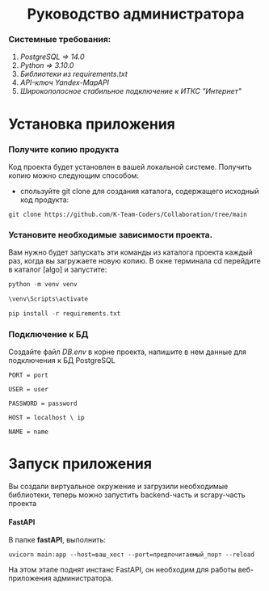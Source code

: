 
<h1 align="center">Руководство администратора</h1>

### Системные требования:
1) *PostgreSQL => 14.0*
2) *Python => 3.10.0*
3) *Библиотеки из requirements.txt*
4) *API-ключ Yandex-MapAPI*
5) *Широкополосное стабильное подключение к ИТКС "Интернет"*

# Установка приложения

### Получите копию продукта
Код проекта будет установлен в вашей локальной системе. Получить копию можно следующим способом:
* спользуйте git clone для создания каталога, содержащего исходный код продукта:

`git clone https://github.com/K-Team-Coders/Collaboration/tree/main`

### Установите необходимые зависимости проекта.

Вам нужно будет запускать эти команды из каталога проекта каждый раз, когда вы загружаете новую копию. В окне терминала cd перейдите в каталог [algo] и запустите:

```python
python -m venv venv

\venv\Scripts\activate

pip install -r requirements.txt
```

### Подключение к БД

Создайте файл *DB.env* в корне проекта, напишите в нем данные для подключения к БД PostgreSQL

`PORT = port `

`USER = user `

`PASSWORD = password `

`HOST = localhost \ ip `

`NAME = name`

# Запуск приложения

Вы создали виртуальное окружение и загрузили необходимые библиотеки, теперь можно запустить backend-часть и scrapy-часть проекта

#### FastAPI

В папке **fastAPI**, выполнить:

`uvicorn main:app --host=ваш_хост --port=предпочитаемый_порт --reload`

На этом этапе поднят инстанс FastAPI, он необходим для работы веб-приложения администратора.
